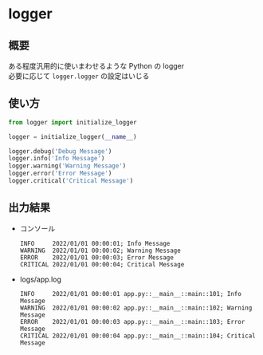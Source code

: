 # logger

## 概要

ある程度汎用的に使いまわせるような Python の logger  
必要に応じて `logger.logger` の設定はいじる

## 使い方

```python
from logger import initialize_logger

logger = initialize_logger(__name__)

logger.debug('Debug Message')
logger.info('Info Message')
logger.warning('Warning Message')
logger.error('Error Message')
logger.critical('Critical Message')
```

## 出力結果

- コンソール

  ```plain
  INFO     2022/01/01 00:00:01; Info Message
  WARNING  2022/01/01 00:00:02; Warning Message
  ERROR    2022/01/01 00:00:03; Error Message
  CRITICAL 2022/01/01 00:00:04; Critical Message
  ```

- logs/app.log

  ```log
  INFO     2022/01/01 00:00:01 app.py::__main__::main::101; Info Message
  WARNING  2022/01/01 00:00:02 app.py::__main__::main::102; Warning Message
  ERROR    2022/01/01 00:00:03 app.py::__main__::main::103; Error Message
  CRITICAL 2022/01/01 00:00:04 app.py::__main__::main::104; Critical Message
  ```
